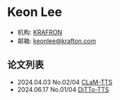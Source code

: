 # Keon Lee

- 机构: [KRAFRON](../Institutions/KRAFTON.AI.md)
- 邮箱: keonlee@krafton.com

## 论文列表

- 2024.04.03 No.02/04 [CLaM-TTS](../Models/Speech_LLM/2024.04.03_CLaM-TTS.md)
- 2024.06.17 No.01/04 [DiTTo-TTS](../Models/Diffusion/2024.06.17_DiTTo-TTS.md)